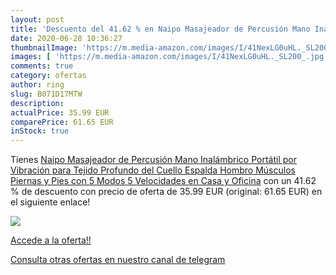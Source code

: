 ```yaml
---
layout: post
title: 'Descuento del 41.62 % en Naipo Masajeador de Percusión Mano Inalá'
date: 2020-06-28 10:36:27
thumbnailImage: 'https://m.media-amazon.com/images/I/41NexLG0uHL._SL200_.jpg'
images: [ 'https://m.media-amazon.com/images/I/41NexLG0uHL._SL200_.jpg' ]
comments: true
category: ofertas
author: ring
slug: B071D17MTW
description:
actualPrice: 35.99 EUR
comparePrice: 61.65 EUR
inStock: true
---
```


Tienes [Naipo Masajeador de Percusión Mano Inalámbrico Portátil por Vibración para Tejido Profundo del Cuello  Espalda  Hombro  Músculos  Piernas y Pies con 5 Modos  5 Velocidades en Casa y Oficina](https://www.amazon.com/dp/B071D17MTW/?tag=redken08-20) con un 41.62 % de descuento con precio de oferta de 35.99 EUR (original: 61.65 EUR) en el siguiente enlace!

[![](https://m.media-amazon.com/images/I/41NexLG0uHL._SL200_.jpg)](https://www.amazon.com/dp/B071D17MTW/?tag=redken08-20)

[Accede a la oferta!!](https://www.amazon.com/dp/B071D17MTW/?tag=redken08-20)

[Consulta otras ofertas en nuestro canal de telegram](https://t.me/s/ofertas25)
